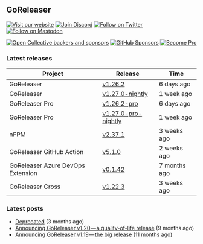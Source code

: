 ## GoReleaser

[![Visit our website](https://img.shields.io/badge/website-4285F4?style=for-the-badge&logo=googlechrome&logoColor=white)](https://goreleaser.com)
[![Join Discord](https://img.shields.io/badge/Discord-5865F2?style=for-the-badge&logo=discord&logoColor=white)](https://discord.gg/RGEBtg8vQ6)
[![Follow on Twitter](https://img.shields.io/badge/twitter-1DA1F2?style=for-the-badge&logo=twitter&logoColor=white)](https://twitter.com/goreleaser)
[![Follow on Mastodon](https://img.shields.io/badge/mastodon-6364FF?style=for-the-badge&logo=mastodon&logoColor=white)](https://fosstodon.org/@goreleaser)

[![Open Collective backers and sponsors](https://img.shields.io/opencollective/all/goreleaser?logo=opencollective&style=for-the-badge)](https://opencollective.com/goreleaser)
[![GitHub Sponsors](https://img.shields.io/github/sponsors/caarlos0?logo=github&style=for-the-badge)](https://github.com/sponsors/caarlos0)
[![Become Pro](https://img.shields.io/badge/pro_license-36A9AE?style=for-the-badge&logo=gumroad&logoColor=white)](https://goreleaser.com/pro)

### Latest releases


| Project                           | Release                                                                                         | Time        |
| --------------------------------- | ----------------------------------------------------------------------------------------------- | ----------- |
| GoReleaser | [v1.26.2](https://github.com/goreleaser/goreleaser/releases/tag/v1.26.2) | 6 days ago |
| GoReleaser | [v1.27.0-nightly](https://github.com/goreleaser/goreleaser/releases/tag/nightly) | 1 week ago |
| GoReleaser Pro | [v1.26.2-pro](https://github.com/goreleaser/goreleaser-pro/releases/tag/v1.26.2-pro) | 6 days ago |
| GoReleaser Pro | [v1.27.0-pro-nightly](https://github.com/goreleaser/goreleaser-pro/releases/tag/nightly) | 1 week ago |
| nFPM | [v2.37.1](https://github.com/goreleaser/nfpm/releases/tag/v2.37.1) | 3 weeks ago |
| GoReleaser GitHub Action | [v5.1.0](https://github.com/goreleaser/goreleaser-action/releases/tag/v5.1.0) | 2 weeks ago |
| GoReleaser Azure DevOps Extension | [v0.1.42](https://github.com/goreleaser/goreleaser-azure-devops-extension/releases/tag/v0.1.42) | 7 months ago |
| GoReleaser Cross | [v1.22.3](https://github.com/goreleaser/goreleaser-cross/releases/tag/v1.22.3) | 3 weeks ago |


### Latest posts
- [Deprecated](https://blog.goreleaser.com/deprecated-2c73be35b208?source=rss----17aa0cbd263f---4) (3 months ago)
- [Announcing GoReleaser v1.20 — a quality-of-life release](https://blog.goreleaser.com/announcing-goreleaser-v1-20-a-quality-of-life-release-1d5f847e87ed?source=rss----17aa0cbd263f---4) (9 months ago)
- [Announcing GoReleaser v1.19 — the big release](https://blog.goreleaser.com/announcing-goreleaser-v1-19-the-big-release-b01565c72658?source=rss----17aa0cbd263f---4) (11 months ago)
